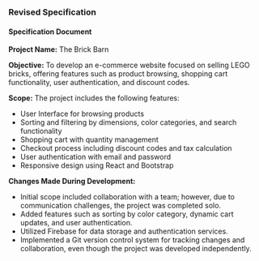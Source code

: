### Revised Specification

#### Specification Document

**Project Name:** The Brick Barn

**Objective:**
To develop an e-commerce website focused on selling LEGO bricks, offering features such as product browsing, shopping cart functionality, user authentication, and discount codes.

**Scope:**
The project includes the following features:
- User Interface for browsing products
- Sorting and filtering by dimensions, color categories, and search functionality
- Shopping cart with quantity management
- Checkout process including discount codes and tax calculation
- User authentication with email and password
- Responsive design using React and Bootstrap

**Changes Made During Development:**
- Initial scope included collaboration with a team; however, due to communication challenges, the project was completed solo.
- Added features such as sorting by color category, dynamic cart updates, and user authentication.
- Utilized Firebase for data storage and authentication services.
- Implemented a Git version control system for tracking changes and collaboration, even though the project was developed independently.